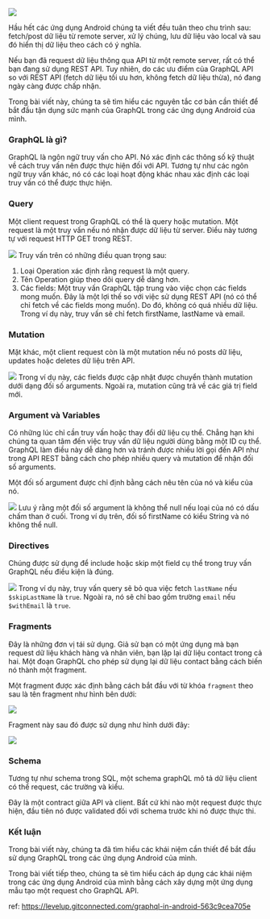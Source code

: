 ![](https://images.viblo.asia/1c489aa5-588d-4100-a887-b82221cdd247.png)

Hầu hết các ứng dụng Android chúng ta viết đều tuân theo chu trình sau: fetch/post dữ liệu từ remote server, xử lý chúng, lưu dữ liệu vào local và sau đó hiển thị dữ liệu theo cách có ý nghĩa.

Nếu bạn đã request dữ liệu thông qua API từ một remote server, rất có thể bạn đang sử dụng REST API. Tuy nhiên, do các ưu điểm của GraphQL API so với REST API (fetch dữ liệu tối ưu hơn, không fetch dữ liệu thừa), nó đang ngày càng được chấp nhận.

Trong bài viết này, chúng ta sẽ tìm hiểu các nguyên tắc cơ bản cần thiết để bắt đầu tận dụng sức mạnh của GraphQL trong các ứng dụng Android của mình.

### GraphQL là gì?
GraphQL là ngôn ngữ truy vấn cho API. Nó xác định các thông số kỹ thuật về cách truy vấn nên được thực hiện đối với API. Tương tự như các ngôn ngữ truy vấn khác, nó có các loại hoạt động khác nhau xác định các loại truy vấn có thể được thực hiện.

### Query
Một client request trong GraphQL có thể là query hoặc mutation. Một request là một truy vấn nếu nó nhận được dữ liệu từ server. Điều này tương tự với request HTTP GET trong REST.

![](https://images.viblo.asia/bd8e994e-9edb-49d2-8cc3-0ef08f83fefb.png)
Truy vấn trên có những điều quan trọng sau:
1. Loại Operation xác định rằng request là một query.
2. Tên Operation giúp theo dõi query dễ dàng hơn.
3. Các fields: Một truy vấn GraphQL tập trung vào việc chọn các fields mong muốn. Đây là một lợi thế so với việc sử dụng REST API (nó có thể  chỉ fetch về các fields mong muốn). Do đó, không có quá nhiều dữ liệu. Trong ví dụ này, truy vấn sẽ chỉ fetch firstName, lastName và email.

### Mutation
Mặt khác, một client request còn là một mutation nếu nó posts dữ liệu, updates hoặc deletes dữ liệu trên API.

![](https://images.viblo.asia/04941d7f-dfb3-489d-8cd1-14f7803eaa51.png)
Trong ví dụ này, các fields được cập nhật được chuyển thành mutation dưới dạng đối số arguments. Ngoài ra, mutation cũng trả về các giá trị field mới.

### Argument và Variables
Có những lúc chỉ cần truy vấn hoặc thay đổi dữ liệu cụ thể. Chẳng hạn khi chúng ta quan tâm đến việc truy vấn dữ liệu người dùng bằng một ID cụ thể. GraphQL làm điều này dễ dàng hơn và tránh được nhiều lời gọi đến API như trong API REST bằng cách cho phép nhiều query và mutation để nhận đối số arguments.

Một đối số argument được chỉ định bằng cách nêu tên của nó và kiểu của nó.

![](https://images.viblo.asia/d50efea7-a949-4532-98d1-b3ca7ba8a446.png)
Lưu ý rằng một đối số argument là không thể null nếu loại của nó có dấu chấm than ở cuối. Trong ví dụ trên, đối số firstName có kiểu String và nó không thể null.

### Directives
Chúng được sử dụng để include hoặc skip một field cụ thể trong truy vấn GraphQL nếu điều kiện là đúng.

![](https://images.viblo.asia/c5d673e0-6ee0-4e6d-8379-e57187d0366a.png)
Trong ví dụ này, truy vấn query sẽ bỏ qua việc fetch `lastName` nếu `$skipLastName` là `true`. Ngoài ra, nó sẽ chỉ bao gồm trường `email` nếu `$withEmail` là `true`.

### Fragments
Đây là những đơn vị tái sử dụng. Giả sử bạn có một ứng dụng mà bạn request dữ liệu khách hàng và nhân viên, bạn lặp lại dữ liệu contact trong cả hai. Một đoạn GraphQL cho phép sử dụng lại dữ liệu contact bằng cách biến nó thành một fragment.

Một fragment được xác định bằng cách bắt đầu với từ khóa `fragment` theo sau là tên fragment như hình bên dưới:

![](https://images.viblo.asia/d351f26b-14ac-4111-87cf-3a31161de539.png)

Fragment này sau đó được sử dụng như hình dưới đây:

![](https://images.viblo.asia/42240820-4e97-44d7-a29c-64b3e8879a85.png)

### Schema
Tương tự như schema trong SQL, một schema graphQL mô tả dữ liệu client có thể request, các trường và kiểu.

Đây là một contract giữa API và client. Bất cứ khi nào một request được thực hiện, đầu tiên nó được validated đối với schema trước khi nó được thực thi.

### Kết luận
Trong bài viết này, chúng ta đã tìm hiểu các khái niệm cần thiết để bắt đầu sử dụng GraphQL trong các ứng dụng Android của mình. 

Trong bài viết tiếp theo, chúng ta sẽ tìm hiểu cách áp dụng các khái niệm trong các ứng dụng Android của mình bằng cách xây dựng một ứng dụng mẫu tạo một request cho GraphQL API.


ref: https://levelup.gitconnected.com/graphql-in-android-563c9cea705e